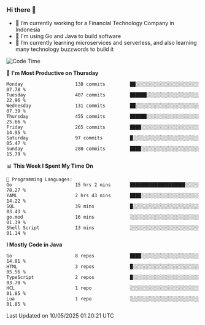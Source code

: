 ### Hi there 👋

<!--
**mazzama/mazzama** is a ✨ _special_ ✨ repository because its `README.md` (this file) appears on your GitHub profile.

Here are some ideas to get you started:

- 🔭 I’m currently working on ...
- 🌱 I’m currently learning ...
- 👯 I’m looking to collaborate on ...
- 🤔 I’m looking for help with ...
- 💬 Ask me about ...
- 📫 How to reach me: ...
- 😄 Pronouns: ...
- ⚡ Fun fact: ...
-->

- 🔭 I’m currently working for a Financial Technology Company in Indonesia
- :gun: I'm using Go and Java to build software
- 🌱 I’m currently learning microservices and serverless, and also learning many technology buzzwords to build it

<!--START_SECTION:waka-->
![Code Time](http://img.shields.io/badge/Code%20Time-3%2C899%20hrs%2055%20mins-blue)

📅 **I'm Most Productive on Thursday** 

```text
Monday                   138 commits         ██░░░░░░░░░░░░░░░░░░░░░░░   07.78 % 
Tuesday                  407 commits         ██████░░░░░░░░░░░░░░░░░░░   22.96 % 
Wednesday                131 commits         ██░░░░░░░░░░░░░░░░░░░░░░░   07.39 % 
Thursday                 455 commits         ██████░░░░░░░░░░░░░░░░░░░   25.66 % 
Friday                   265 commits         ████░░░░░░░░░░░░░░░░░░░░░   14.95 % 
Saturday                 97 commits          █░░░░░░░░░░░░░░░░░░░░░░░░   05.47 % 
Sunday                   280 commits         ████░░░░░░░░░░░░░░░░░░░░░   15.79 % 
```


📊 **This Week I Spent My Time On** 

```text
💬 Programming Languages: 
Go                       15 hrs 2 mins       ████████████████████░░░░░   78.27 % 
YAML                     2 hrs 43 mins       ████░░░░░░░░░░░░░░░░░░░░░   14.22 % 
SQL                      39 mins             █░░░░░░░░░░░░░░░░░░░░░░░░   03.43 % 
go.mod                   16 mins             ░░░░░░░░░░░░░░░░░░░░░░░░░   01.39 % 
Shell Script             13 mins             ░░░░░░░░░░░░░░░░░░░░░░░░░   01.14 % 
```

**I Mostly Code in Java** 

```text
Go                       8 repos             ████░░░░░░░░░░░░░░░░░░░░░   14.81 % 
HTML                     3 repos             █░░░░░░░░░░░░░░░░░░░░░░░░   05.56 % 
TypeScript               2 repos             █░░░░░░░░░░░░░░░░░░░░░░░░   03.70 % 
HCL                      1 repo              ░░░░░░░░░░░░░░░░░░░░░░░░░   01.85 % 
Lua                      1 repo              ░░░░░░░░░░░░░░░░░░░░░░░░░   01.85 % 
```




 Last Updated on 10/05/2025 01:20:21 UTC
<!--END_SECTION:waka-->
